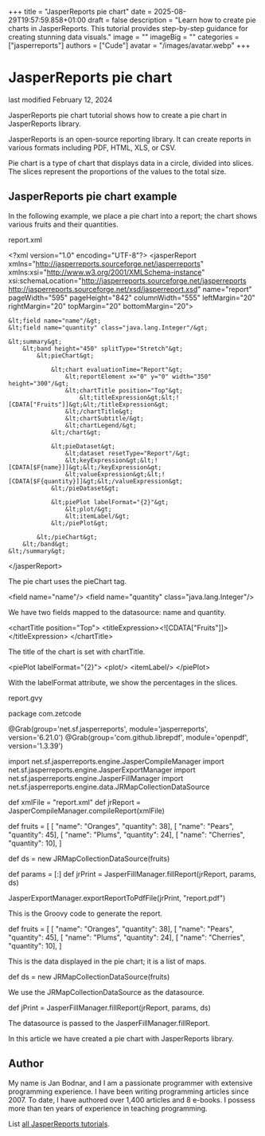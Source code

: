 +++
title = "JasperReports pie chart"
date = 2025-08-29T19:57:59.858+01:00
draft = false
description = "Learn how to create pie charts in JasperReports. This tutorial provides step-by-step guidance for creating stunning data visuals."
image = ""
imageBig = ""
categories = ["jasperreports"]
authors = ["Cude"]
avatar = "/images/avatar.webp"
+++

# JasperReports pie chart

last modified February 12, 2024 

JasperReports pie chart tutorial shows how to create a pie chart in
JasperReports library.

JasperReports is an open-source reporting library. It can create
reports in various formats including PDF, HTML, XLS, or CSV. 

Pie chart is a type of chart that displays data in a circle, divided into
slices. The slices represent the proportions of the values to the total size.

## JasperReports pie chart example

In the following example, we place a pie chart into a report; the chart shows
various fruits and their quantities.

report.xml
  

&lt;?xml version="1.0" encoding="UTF-8"?&gt;
&lt;jasperReport xmlns="http://jasperreports.sourceforge.net/jasperreports" 
    xmlns:xsi="http://www.w3.org/2001/XMLSchema-instance" 
    xsi:schemaLocation="http://jasperreports.sourceforge.net/jasperreports 
        http://jasperreports.sourceforge.net/xsd/jasperreport.xsd" 
    name="report" pageWidth="595" pageHeight="842" columnWidth="555" 
    leftMargin="20" rightMargin="20" topMargin="20" bottomMargin="20"&gt;

    &lt;field name="name"/&gt;
    &lt;field name="quantity" class="java.lang.Integer"/&gt;

    &lt;summary&gt;
        &lt;band height="450" splitType="Stretch"&gt;
            &lt;pieChart&gt;

                &lt;chart evaluationTime="Report"&gt;
                    &lt;reportElement x="0" y="0" width="350" height="300"/&gt;
                    &lt;chartTitle position="Top"&gt;
                        &lt;titleExpression&gt;&lt;![CDATA["Fruits"]]&gt;&lt;/titleExpression&gt;
                    &lt;/chartTitle&gt;
                    &lt;chartSubtitle/&gt;
                    &lt;chartLegend/&gt;
                &lt;/chart&gt;

                &lt;pieDataset&gt;
                    &lt;dataset resetType="Report"/&gt;
                    &lt;keyExpression&gt;&lt;![CDATA[$F{name}]]&gt;&lt;/keyExpression&gt;
                    &lt;valueExpression&gt;&lt;![CDATA[$F{quantity}]]&gt;&lt;/valueExpression&gt;
                &lt;/pieDataset&gt;

                &lt;piePlot labelFormat="{2}"&gt;
                    &lt;plot/&gt;
                    &lt;itemLabel/&gt;
                &lt;/piePlot&gt;

            &lt;/pieChart&gt;
        &lt;/band&gt;
    &lt;/summary&gt;
&lt;/jasperReport&gt;

The pie chart uses the pieChart tag.

&lt;field name="name"/&gt;
&lt;field name="quantity" class="java.lang.Integer"/&gt;

We have two fields mapped to the datasource: name and
quantity.

&lt;chartTitle position="Top"&gt;
    &lt;titleExpression&gt;&lt;![CDATA["Fruits"]]&gt;&lt;/titleExpression&gt;
&lt;/chartTitle&gt;

The title of the chart is set with chartTitle.

&lt;piePlot labelFormat="{2}"&gt;
    &lt;plot/&gt;
    &lt;itemLabel/&gt;
&lt;/piePlot&gt;

With the labelFormat attribute, we show the percentages in the 
slices.

report.gvy
  

package com.zetcode

@Grab(group='net.sf.jasperreports', module='jasperreports', version='6.21.0')
@Grab(group='com.github.librepdf', module='openpdf', version='1.3.39')

import net.sf.jasperreports.engine.JasperCompileManager
import net.sf.jasperreports.engine.JasperExportManager
import net.sf.jasperreports.engine.JasperFillManager
import net.sf.jasperreports.engine.data.JRMapCollectionDataSource

def xmlFile = "report.xml"
def jrReport = JasperCompileManager.compileReport(xmlFile)

def fruits = [ 
    [ "name": "Oranges", "quantity": 38], 
    [ "name": "Pears", "quantity": 45], 
    [ "name": "Plums", "quantity": 24], 
    [ "name": "Cherries", "quantity": 10], 
]

def ds = new JRMapCollectionDataSource(fruits)

def params = [:]
def jrPrint = JasperFillManager.fillReport(jrReport, params, ds)

JasperExportManager.exportReportToPdfFile(jrPrint, "report.pdf")

This is the Groovy code to generate the report. 

def fruits = [ 
    [ "name": "Oranges", "quantity": 38], 
    [ "name": "Pears", "quantity": 45], 
    [ "name": "Plums", "quantity": 24], 
    [ "name": "Cherries", "quantity": 10], 
]

This is the data displayed in the pie chart; it is a list of maps.

def ds = new JRMapCollectionDataSource(fruits)

We use the JRMapCollectionDataSource as the datasource.

def jPrint = JasperFillManager.fillReport(jrReport, params, ds)

The datasource is passed to the JasperFillManager.fillReport.

In this article we have created a pie chart with JasperReports library.

## Author

My name is Jan Bodnar, and I am a passionate programmer with extensive
programming experience. I have been writing programming articles since 2007.
To date, I have authored over 1,400 articles and 8 e-books. I possess more
than ten years of experience in teaching programming.

List [all JasperReports tutorials](/all/#jasper).